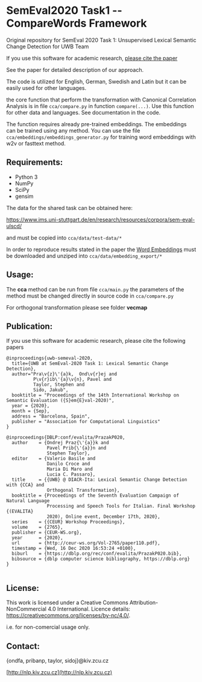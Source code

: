 # SemEval2020 Task1 -- CompareWords Framework
Original repository for SemEval 2020 Task 1: Unsupervised Lexical Semantic Change Detection for UWB Team

If you use this software for academic research, [please cite the paper](#publication)

See the paper for detailed description of our approach.

The code is utilized for English, German, Swedish and Latin but it can be easily used for other languages.

the core function that perform the transformation with Canonical Correlation Analysis is in file `cca/compare.py` in function
`compare(...)`. Use this function for other data and languages. See documentation in the code.

The function requires already pre-trained embeddings. The embeddings can be trained using any method.
You can use the file `cca/embeddings/embeddings_generator.py` for training word embeddings with w2v or fasttext method. 

Requirements:
--------
- Python 3
- NumPy
- SciPy
- gensim

The data for the shared task can be obtained here:

https://www.ims.uni-stuttgart.de/en/research/resources/corpora/sem-eval-ulscd/

and must be copied into `cca/data/test-data/*`

In order to reproduce results stated in the paper the  [Word Embeddings](https://drive.google.com/drive/folders/1LQ1_Lp-rDAlFy9PpNM4tTnEKFFoY_Ztb?usp=sharing) must be downloaded and unziped into `cca/data/embedding_export/*`

Usage:
--------
The **cca** method can be run from file 
`cca/main.py` the parameters of the method must be changed directly in source code in `cca/compare.py`

For orthogonal transformation please see folder **vecmap**

Publication:
--------

If you use this software for academic research, please cite the following papers

```
@inproceedings{uwb-semeval-2020,
  title={UWB at SemEval-2020 Task 1: Lexical Semantic Change Detection},
  author="Pra\v{z}\'{a}k,  Ond\v{r}ej and
          P\v{r}ib\'{a}\v{n}, Pavel and
          Taylor, Stephen and
          Sido, Jakub",
  booktitle = "Proceedings of the 14th International Workshop on Semantic Evaluation ({S}em{E}val-2020)",
  year = {2020},
  month = {Sep},
  address = "Barcelona, Spain",
  publisher = "Association for Computational Linguistics"
}

@inproceedings{DBLP:conf/evalita/PrazakP020,
  author    = {Ondrej Praz{\'{a}}k and
               Pavel Prib{\'{a}}n and
               Stephen Taylor},
  editor    = {Valerio Basile and
               Danilo Croce and
               Maria Di Maro and
               Lucia C. Passaro},
  title     = {{UWB} @ DIACR-Ita: Lexical Semantic Change Detection with {CCA} and
               Orthogonal Transformation},
  booktitle = {Proceedings of the Seventh Evaluation Campaign of Natural Language
               Processing and Speech Tools for Italian. Final Workshop {(EVALITA}
               2020), Online event, December 17th, 2020},
  series    = {{CEUR} Workshop Proceedings},
  volume    = {2765},
  publisher = {CEUR-WS.org},
  year      = {2020},
  url       = {http://ceur-ws.org/Vol-2765/paper110.pdf},
  timestamp = {Wed, 16 Dec 2020 16:53:24 +0100},
  biburl    = {https://dblp.org/rec/conf/evalita/PrazakP020.bib},
  bibsource = {dblp computer science bibliography, https://dblp.org}
}


```

License:
--------
This work is licensed under a Creative Commons Attribution-NonCommercial 4.0 International. Licence
details: https://creativecommons.org/licenses/by-nc/4.0/.

i.e. for non-comercial usage only.

Contact:
--------
{ondfa, pribanp, taylor, sidoj}@kiv.zcu.cz

[http://nlp.kiv.zcu.cz](http://nlp.kiv.zcu.cz)
